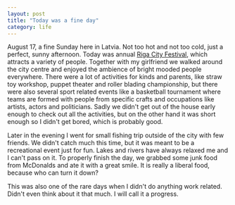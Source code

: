```yaml
---
layout: post
title: "Today was a fine day"
category: life
---
```


August 17, a fine Sunday here in Latvia. Not too hot and not too cold, just a perfect, sunny afternoon. Today was annual [Riga City Festival](http://www.rigassvetki.lv/2014/), which attracts a variety of people. Together with my girlfriend we walked around the city centre and enjoyed the ambience of bright mooded people everywhere. There were a lot of activities for kinds and parents, like straw toy workshop, puppet theater and roller blading championship, but there were also several sport related events like a basketball tournament where teams are formed with people from specific crafts and occupations like artists, actors and politicians. Sadly we didn't get out of the house early enough to check out all the activities, but on the other hand it was short enough so I didn't get bored, which is probably good.

Later in the evening I went for small fishing trip outside of the city with few friends. We didn't catch much this time, but it was meant to be a recreational event just for fun. Lakes and rivers have always relaxed me and I can't pass on it. To properly finish the day, we grabbed some junk food from McDonalds and ate it with a great smile. It is really a liberal food, because who can turn it down?

This was also one of the rare days when I didn't do anything work related. Didn't even think about it that much. I will call it a progress.